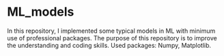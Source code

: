 # ML_models
In this repository, I implemented some typical models in ML with minimum use of professional packages.
The purpose of this repository is to improve the understanding and coding skills.
Used packages: Numpy, Matplotlib.
